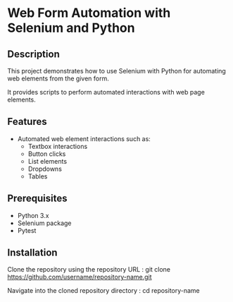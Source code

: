 # Web Form Automation with Selenium and Python

## Description

This project demonstrates how to use Selenium with Python for automating web elements from the given form.

It provides scripts to perform automated interactions with web page elements.

## Features

- Automated web element interactions such as:
  - Textbox interactions
  - Button clicks
  - List elements
  - Dropdowns
  - Tables

## Prerequisites

- Python 3.x
- Selenium package
- Pytest

## Installation

   Clone the repository using the repository URL : git clone https://github.com/username/repository-name.git
   

   Navigate into the cloned repository directory : cd repository-name
   

